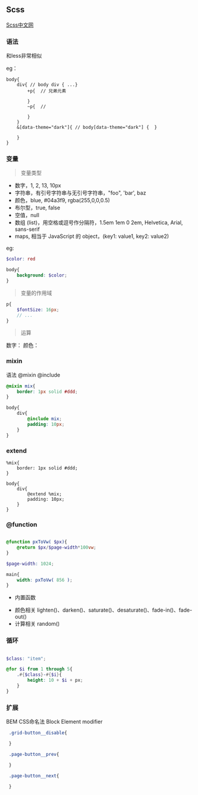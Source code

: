 ## Scss

[Scss中文网](https://www.sass.hk/)

### 语法

和less非常相似

eg：
```cass
body{
    div{ // body div { ...}
        +p{  // 兄弟元素

        }
        ~p{  // 

        }
    }
    &[data-theme="dark"]{ // body[data-theme="dark"] {  }

    }
}

```

### 变量

> 变量类型
+ 数字，1, 2, 13, 10px
+ 字符串，有引号字符串与无引号字符串，"foo", 'bar', baz
+ 颜色，blue, #04a3f9, rgba(255,0,0,0.5)
+ 布尔型，true, false
+ 空值，null
+ 数组 (list)，用空格或逗号作分隔符，1.5em 1em 0 2em, Helvetica, Arial, sans-serif
+ maps, 相当于 JavaScript 的 object，(key1: value1, key2: value2)

eg:
```scss
$color: red

body{
    background: $color;
}
```

> 变量的作用域
```scss
p{
    $fontSize: 16px;
    // ...
}
```

> 运算

数字： 
颜色：

### mixin

语法 @mixin @include
```scss
@mixin mix{
    border: 1px solid #ddd;
}

body{
    div{
        @include mix;
        padding: 10px;
    }
}
```

### extend
```
%mix{
    border: 1px solid #ddd;
}

body{
    div{
        @extend %mix;
        padding: 10px;
    }
}
```

### @function

```scss

@function pxToVw( $px){
    @return $px/$page-width*100vw;
}

$page-width: 1024;

main{
    width: pxToVw( 856 );
}

```

+ 内置函数

 - 颜色相关 lighten()、darken()、saturate()、desaturate()、fade-in()、fade-out()
 - 计算相关 random()

### 循环

```scss

$class: "item";

@for $i from 1 through 5{
    .#{$class}-#{$i}{
        height: 10 + $i + px;
    }
}
```


### 扩展

BEM CSS命名法
Block Element modifier



```css
 .grid-button__disable{

 }

 .page-button__prev{

 }

 .page-button__next{
    
 }
```